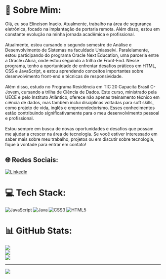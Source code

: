 # 💫 Sobre Mim:
Olá, eu sou Elineison Inacio. Atualmente, trabalho na área de segurança eletrônica, focado na implantação de portaria remota. Além disso, estou em constante evolução na minha jornada acadêmica e profissional.<br><br>Atualmente, estou cursando o segundo semestre de Análise e Desenvolvimento de Sistemas na faculdade Uniasselvi. Paralelamente, estou participando do programa Oracle Next Education, uma parceria entre a Oracle+Alura, onde estou seguindo a trilha de Front-End. Nesse programa, tenho a oportunidade de enfrentar desafios práticos em HTML, CSS e JavaScript, e estou aprendendo conceitos importantes sobre desenvolvimento front-end e técnicas de responsividade.<br><br>Além disso, estudo no Programa Residência em TIC 20 Capacita Brasil C-Jovem, cursando a trilha de Ciência de Dados. Este curso, ministrado pela UECE e pelo Instituto Atlântico, oferece não apenas treinamento técnico em ciência de dados, mas também inclui disciplinas voltadas para soft skills, como projeto de vida, inglês e empreendedorismo. Esses conhecimentos estão contribuindo significativamente para o meu desenvolvimento pessoal e profissional.<br><br>Estou sempre em busca de novas oportunidades e desafios que possam me ajudar a crescer na área de tecnologia. Se você estiver interessado em saber mais sobre meu trabalho, projetos ou em discutir sobre tecnologia, fique à vontade para entrar em contato!


## 🌐 Redes Sociais:
[![LinkedIn](https://img.shields.io/badge/LinkedIn-%230077B5.svg?logo=linkedin&logoColor=white)](https://linkedin.com/in/https://www.linkedin.com/in/elineison-inacio-de-sousa-a510412a3/) 

# 💻 Tech Stack:
![JavaScript](https://img.shields.io/badge/javascript-%23323330.svg?style=for-the-badge&logo=javascript&logoColor=%23F7DF1E) ![Java](https://img.shields.io/badge/java-%23ED8B00.svg?style=for-the-badge&logo=openjdk&logoColor=white) ![CSS3](https://img.shields.io/badge/css3-%231572B6.svg?style=for-the-badge&logo=css3&logoColor=white) ![HTML5](https://img.shields.io/badge/html5-%23E34F26.svg?style=for-the-badge&logo=html5&logoColor=white) 
# 📊 GitHub Stats:
![](https://github-readme-stats.vercel.app/api?username=Elineison&theme=dark&hide_border=false&include_all_commits=false&count_private=false)<br/>
![](https://github-readme-streak-stats.herokuapp.com/?user=Elineison&theme=dark&hide_border=false)<br/>
![](https://github-readme-stats.vercel.app/api/top-langs/?username=Elineison&theme=dark&hide_border=false&include_all_commits=false&count_private=false&layout=compact)

---
[![](https://visitcount.itsvg.in/api?id=Elineison&icon=0&color=0)](https://visitcount.itsvg.in)

<!-- Proudly created with GPRM ( https://gprm.itsvg.in ) -->

